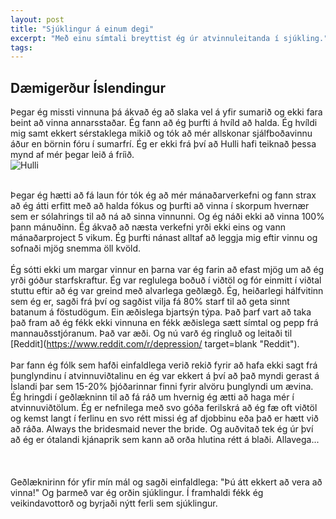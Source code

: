 ```yaml
---
layout: post
title: "Sjúklingur á einum degi"
excerpt: "Með einu símtali breyttist ég úr atvinnuleitanda í sjúkling."
tags: 
---
```



## Dæmigerður Íslendingur

Þegar ég missti vinnuna þá ákvað ég að slaka vel á yfir sumarið og ekki fara beint að vinna annarsstaðar. Ég fann að ég þurfti á hvíld að halda. Ég hvíldi mig samt ekkert sérstaklega mikið og tók að mér allskonar sjálfboðavinnu áður en börnin fóru í sumarfrí. Ég er ekki frá því að Hulli hafi teiknað þessa mynd af mér þegar leið á fríið. 
<br>
![Hulli](/path/http://static.boredpanda.com/blog/wp-content/uploads/2016/11/icelandic-humor-comics-hugleikur-dagsson-30-583bfb9a060b0__700.jpg "Beta í búðinni")
<br><br>

Þegar ég hætti að fá laun fór tók ég að mér mánaðarverkefni og fann strax að ég átti erfitt með að halda fókus og þurfti að vinna í skorpum hvernær sem er sólahrings til að ná að sinna vinnunni. Og ég náði ekki að vinna 100% þann mánuðinn. Ég ákvað að næsta verkefni yrði ekki eins og vann mánaðarproject 5 vikum. Ég þurfti nánast alltaf að leggja mig eftir vinnu og sofnaði mjög snemma öll kvöld. 
<br><br> 
Ég sótti ekki um margar vinnur en þarna var ég farin að efast mjög um að ég yrði góður starfskraftur. Ég var reglulega boðuð í viðtöl og fór einmitt í viðtal stuttu eftir að ég var greind með alvarlega geðlægð. Ég, heiðarlegi hálfvitinn sem ég er, sagði frá því og sagðist vilja fá 80% starf til að geta sinnt batanum á föstudögum. Ein æðislega bjartsýn týpa. Það þarf vart að taka það fram að ég fékk ekki vinnuna en fékk æðislega sætt símtal og pepp frá mannauðsstjóranum. Það var æði. Og nú varð ég ringluð og leitaði til [Reddit](https://www.reddit.com/r/depression/ target=blank "Reddit"). 
<br><br> 
Þar fann ég fólk sem hafði einfaldlega verið rekið fyrir að hafa ekki sagt frá þunglyndinu í atvinnuviðtalinu en ég var ekkert á því að það myndi gerast á Íslandi þar sem 15-20% þjóðarinnar finni fyrir alvöru þunglyndi um ævina. Ég hringdi í geðlækninn til að fá ráð um hvernig ég ætti að haga mér í atvinnuviðtölum. Ég er nefnilega með svo góða ferilskrá að ég fæ oft viðtöl og kemst langt í ferlinu en svo rétt missi ég af djobbinu eða það er hætt við að ráða. Always the bridesmaid never the bride. Og auðvitað tek ég úr því að ég er ótalandi kjánaprik sem kann að orða hlutina rétt á blaði. Allavega...<br><br> 
<br><br> 
Geðlæknirinn fór yfir mín mál og sagði einfaldlega: "Þú átt ekkert að vera að vinna!" Og þarmeð var ég orðin sjúklingur. Í framhaldi fékk ég veikindavottorð og byrjaði nýtt ferli sem sjúklingur. 

